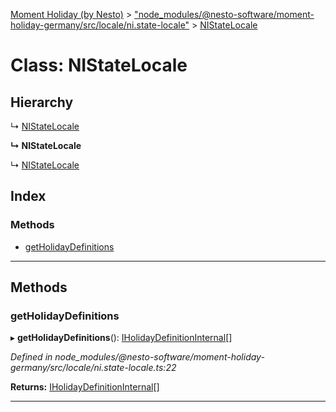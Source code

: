 [Moment Holiday (by Nesto)](../README.md) > ["node_modules/@nesto-software/moment-holiday-germany/src/locale/ni.state-locale"](../modules/_node_modules__nesto_software_moment_holiday_germany_src_locale_ni_state_locale_.md) > [NIStateLocale](../classes/_node_modules__nesto_software_moment_holiday_germany_src_locale_ni_state_locale_.nistatelocale.md)

# Class: NIStateLocale

## Hierarchy

↳  [NIStateLocale](_node_modules__nesto_software_moment_holiday_germany_src_locale_ni_state_locale_.nistatelocale.md)

**↳ NIStateLocale**

↳  [NIStateLocale](_node_modules__nesto_software_moment_holiday_germany_src_locale_ni_state_locale_.nistatelocale.md)

## Index

### Methods

* [getHolidayDefinitions](_node_modules__nesto_software_moment_holiday_germany_src_locale_ni_state_locale_.nistatelocale.md#getholidaydefinitions)

---

## Methods

<a id="getholidaydefinitions"></a>

###  getHolidayDefinitions

▸ **getHolidayDefinitions**(): [IHolidayDefinitionInternal](../interfaces/_node_modules__nesto_software_moment_holiday_core_src_holiday_definition_interface_.iholidaydefinitioninternal.md)[]

*Defined in node_modules/@nesto-software/moment-holiday-germany/src/locale/ni.state-locale.ts:22*

**Returns:** [IHolidayDefinitionInternal](../interfaces/_node_modules__nesto_software_moment_holiday_core_src_holiday_definition_interface_.iholidaydefinitioninternal.md)[]

___

